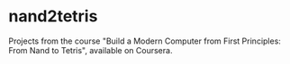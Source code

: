 # nand2tetris

Projects from the course "Build a Modern Computer from First Principles: From Nand to Tetris", available on Coursera.
